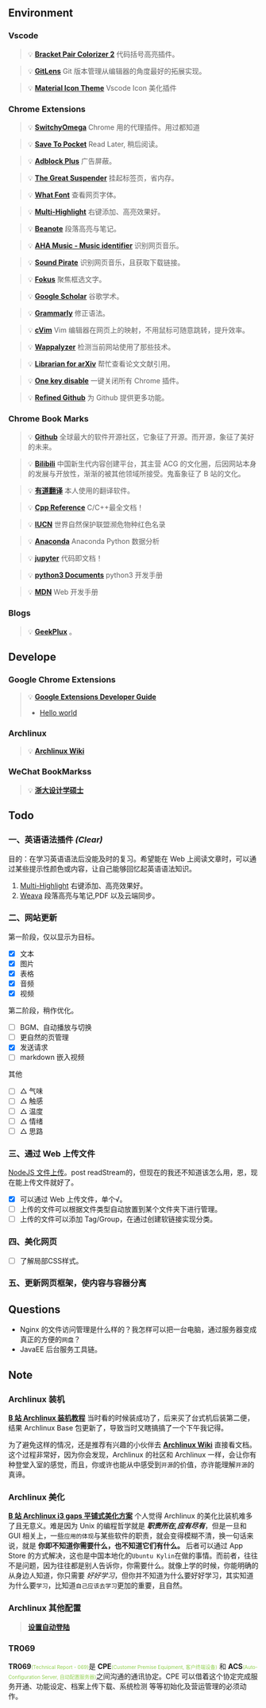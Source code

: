 ## Environment

### Vscode

> 💡 **[Bracket Pair Colorizer 2](https://marketplace.visualstudio.com/items?itemName=CoenraadS.bracket-pair-colorizer-2)** 代码括号高亮插件。

> 💡 **[GitLens](https://marketplace.visualstudio.com/items?itemName=eamodio.gitlens)** Git 版本管理从编辑器的角度最好的拓展实现。

> 💡 **[Material Icon Theme](https://marketplace.visualstudio.com/items?itemName=PKief.material-icon-theme)** Vscode Icon 美化插件

### Chrome Extensions

> 💡 **[SwitchyOmega](https://github.com/FelisCatus/SwitchyOmega)** Chrome 用的代理插件。用过都知道

> 💡 **[Save To Pocket](https://chrome.google.com/webstore/detail/save-to-pocket/niloccemoadcdkdjlinkgdfekeahmflj?h1=en)** Read Later, 稍后阅读。

> 💡 **[Adblock Plus](https://chrome.google.com/webstore/detail/adblock-plus-free-ad-bloc/cfhdojbkjhnklbpkdaibdccddilifddb?h1=en)** 广告屏蔽。

> 💡 **[The Great Suspender](https://chrome.google.com/webstore/detail/the-great-suspender/klbibkeccnjlkjkiokjodocebajanakg?h1=en)** 挂起标签页，省内存。

> 💡 **[What Font](https://chrome.google.com/webstore/detail/whatfont/jabopobgcpjmedljpbcaablpmlmfcogm?h1=en)** 查看网页字体。

> 💡 **[Multi-Highlight](https://github.com/yiminzme/Multi-Highlight)** 右键添加、高亮效果好。

> 💡 **[Beanote](https://chrome.google.com/webstore/detail/beanote-note-taking-on-we/nikccehomlnjkmgmhnieecolhgdafajb)** 段落高亮与笔记。

> 💡 **[AHA Music - Music identifier]()** 识别网页音乐。

> 💡 **[Sound Pirate]()** 识别网页音乐，且获取下载链接。

> 💡 **[Fokus]()** 聚焦框选文字。

> 💡 **[Google Scholar]()** 谷歌学术。

> 💡 **[Grammarly]()** 修正语法。

> 💡 **[cVim]()** Vim 编辑器在网页上的映射，不用鼠标可随意跳转，提升效率。

> 💡 **[Wappalyzer]()** 检测当前网站使用了那些技术。

> 💡 **[Librarian for arXiv]()** 帮忙查看论文文献引用。

> 💡 **[One key disable]()** 一键关闭所有 Chrome 插件。

> 💡 **[Refined Github]()** 为 Github 提供更多功能。

### Chrome Book Marks

> 💡 **[Github](https://github.com/)** 全球最大的软件开源社区，它象征了开源。而开源，象征了美好的未来。

> 💡 **[Bilibili](https://www.bilibili.com/)** 中国新生代内容创建平台，其主营 ACG 的文化圈，后因网站本身的发展与开放性，渐渐的被其他领域所接受。鬼畜象征了 B 站的文化。

> 💡 **[有道翻译](http://fanyi.youdao.com/)** 本人使用的翻译软件。

> 💡 **[Cpp Reference](https://zh.cppreference.com/w/%E9%A6%96%E9%A1%B5)** C/C++最全文档！

> 💡 **[IUCN](https://www.iucnredlist.org/)** 世界自然保护联盟濒危物种红色名录

> 💡 **[Anaconda](https://docs.anaconda.com/)** Anaconda Python 数据分析

> 💡 **[jupyter](https://jupyter.org/)** 代码即文档！

> 💡 **[python3 Documents](https://docs.python.org/3/)** python3 开发手册

> 💡 **[MDN](https://developer.mozilla.org/zh-CN/)** Web 开发手册

### Blogs

> 💡 **[GeekPlux](https://geekplux.com)** 。

## Develope

### Google Chrome Extensions

> 💡 **[Google Extensions Developer Guide](https://developer.chrome.com/extensions/devguide)**
>
> - [Hello world]()

### Archlinux

> 💡 **[Archlinux Wiki](https://wiki.archlinux.org/)**

### WeChat BookMarkss

> 💡 **[浙大设计学硕士](https://mp.weixin.qq.com/s/sht1zMgZD-0PInre9FXSeg)**

## Todo

### 一、英语语法插件 _(Clear)_

目的：在学习英语语法后没能及时的复习。希望能在 Web 上阅读文章时，可以通过某些提示性颜色或内容，让自己能够回忆起英语语法知识。

1. [Multi-Highlight](https://github.com/yiminzme/Multi-Highlight) 右键添加、高亮效果好。
2. [Weava](https://www.weavatools.com/) 段落高亮与笔记,PDF 以及云端同步。

### 二、网站更新

第一阶段，仅以显示为目标。

- [x] 文本
- [x] 图片
- [x] 表格
- [x] 音频
- [x] 视频

第二阶段，稍作优化。

- [ ] BGM、自动播放与切换
- [ ] 更自然的页管理
- [x] 发送请求
- [ ] markdown 嵌入视频

其他

- [ ] △ 气味
- [ ] △ 触感
- [ ] △ 温度
- [ ] △ 情绪
- [ ] △ 思路

### 三、通过 Web 上传文件

[NodeJS 文件上传](https://juejin.im/post/5c7ff5a85188252e0f377bf8)。post readStream的，但现在的我还不知道该怎么用，恩，现在能上传文件就好了。

- [x] 可以通过 Web 上传文件，单个√。
- [ ] 上传的文件可以根据文件类型自动放置到某个文件夹下进行管理。
- [ ] 上传的文件可以添加 Tag/Group，在通过创建软链接实现分类。

### 四、美化网页
- [ ] 了解局部CSS样式。

### 五、更新网页框架，使内容与容器分离

## Questions

- Nginx 的文件访问管理是什么样的？我怎样可以把一台电脑，通过服务器变成真正的方便的`网盘`？
- JavaEE 后台服务工具链。

## Note

### Archlinux 装机

**[B 站 Archlinux 装机教程](https://www.bilibili.com/video/BV1Db411B7Yq)** 当时看的时候装成功了，后来买了台式机后装第二便，结果 Archlinux Base 包更新了，导致当时又瞎搞搞了一个下午我记得。

为了避免这样的情况，还是推荐有兴趣的小伙伴去 **[Archlinux Wiki]()** 直接看文档。这个过程非常好，因为你会发现，Archlinux 的社区和 Archlinux 一样，会让你有种登堂入室的感觉，而且，你或许也能从中感受到`开源`的价值，亦许能理解`开源`的真谛。

### Archlinux 美化

**[B 站 Archlinux i3 gaps 平铺式美化方案](https://www.bilibili.com/video/BV1gW411H7Ke)** 个人觉得 Archlinux 的美化比装机难多了且无意义。难是因为 Unix 的编程哲学就是 **_职责所在,应有尽有_**，但是一旦和 GUI 相关上，一些`应用的体现`与某些软件的职责，就会变得模糊不清，换一句话来说，就是 **你即不知道你需要什么，也不知道它们有什么。** 后者可以通过 App Store 的方式解决，这也是中国本地化的`Ubuntu Kylin`在做的事情。而前者，往往不是问题，因为往往都是别人告诉你，你需要什么。就像上学的时候，你能明确的从身边人知道，你只需要 _好好学习_，但你并不知道为什么要好好学习，其实知道为什么要`学习`，比知道`自己应该去学习`更加的重要，且自然。

### Archlinux 其他配置

> **[设置自动登陆](<https://wiki.archlinux.org/index.php/Getty_(%E7%AE%80%E4%BD%93%E4%B8%AD%E6%96%87)>)**

### TR069

**TR069**<font color=#92D050 size=1>(Technical Report - 069)</font>是 **CPE**<font color=#92D050 size=1>(Customer Premise Equipment, 客户终端设备)</font> 和 **ACS**<font color=#92D050 size=1>(Auto-Configuration Server, 自动配置服务器)</font>之间沟通的通讯协定。CPE 可以借着这个协定完成服务开通、功能设定、档案上传下载、系统检测 等等初始化及营运管理的必须动作。
